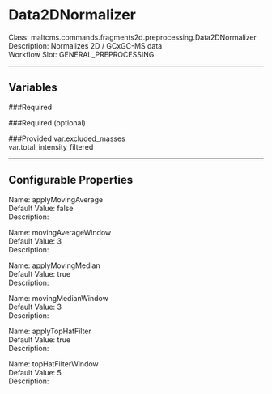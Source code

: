 # Data2DNormalizer
Class: maltcms.commands.fragments2d.preprocessing.Data2DNormalizer  
Description: Normalizes 2D / GCxGC-MS data  
Workflow Slot: GENERAL_PREPROCESSING  

---

## Variables
###Required

###Required (optional)

###Provided
var.excluded_masses  
var.total_intensity_filtered  


---

## Configurable Properties
Name: applyMovingAverage  
Default Value: false  
Description:   
  
Name: movingAverageWindow  
Default Value: 3  
Description:   
  
Name: applyMovingMedian  
Default Value: true  
Description:   
  
Name: movingMedianWindow  
Default Value: 3  
Description:   
  
Name: applyTopHatFilter  
Default Value: true  
Description:   
  
Name: topHatFilterWindow  
Default Value: 5  
Description:   
  

